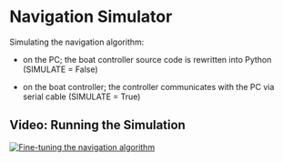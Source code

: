 
# Navigation Simulator
Simulating the navigation algorithm:

* on the PC; the boat controller source code is rewritten into Python (SIMULATE = False)

* on the boat controller; the controller communicates with the PC via serial cable (SIMULATE = True)

## Video: Running the Simulation

[![Fine-tuning the navigation algorithm](http://img.youtube.com/vi/KpHwfYXEIQ0/0.jpg)](https://www.youtube.com/watch?v=KpHwfYXEIQ0)
